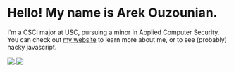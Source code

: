 # Hello! My name is Arek Ouzounian.
I'm a CSCI major at USC, pursuing a minor in Applied Computer Security.
You can check out [my website](https://www.arekouzounian.com) to learn more about me, or to see (probably) hacky javascript. 
<!---Either way, you'll be disappointed.--->

<a href="https://arekouzounian.com">
  <img align="center" src="https://github-readme-stats.vercel.app/api?username=arekouzounian&count_private=true&show_icons=true&theme=radical" />
</a>
<a href="https://arekouzounian.com">
  <img align="center" src="https://github-readme-stats.vercel.app/api/top-langs/?username=arekouzounian&theme=radical" />
</a>

<!--
**arekouzounian/arekouzounian** is a ✨ _special_ ✨ repository because its `README.md` (this file) appears on your GitHub profile.

Here are some ideas to get you started:

- 🔭 I’m currently working on ...
- 🌱 I’m currently learning ...
- 👯 I’m looking to collaborate on ...
- 🤔 I’m looking for help with ...
- 💬 Ask me about ...
- 📫 How to reach me: ...
- 😄 Pronouns: ...
- ⚡ Fun fact: ...
-->
